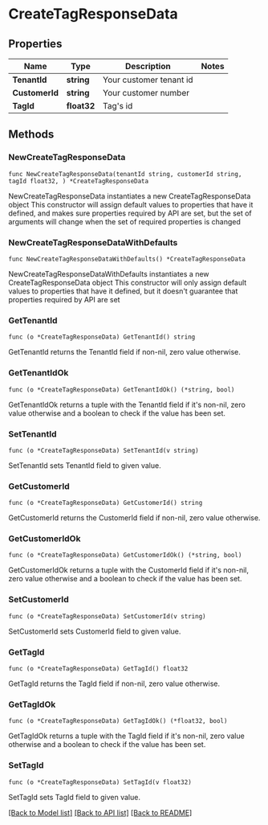 # CreateTagResponseData

## Properties

Name | Type | Description | Notes
------------ | ------------- | ------------- | -------------
**TenantId** | **string** | Your customer tenant id | 
**CustomerId** | **string** | Your customer number | 
**TagId** | **float32** | Tag&#39;s id | 

## Methods

### NewCreateTagResponseData

`func NewCreateTagResponseData(tenantId string, customerId string, tagId float32, ) *CreateTagResponseData`

NewCreateTagResponseData instantiates a new CreateTagResponseData object
This constructor will assign default values to properties that have it defined,
and makes sure properties required by API are set, but the set of arguments
will change when the set of required properties is changed

### NewCreateTagResponseDataWithDefaults

`func NewCreateTagResponseDataWithDefaults() *CreateTagResponseData`

NewCreateTagResponseDataWithDefaults instantiates a new CreateTagResponseData object
This constructor will only assign default values to properties that have it defined,
but it doesn't guarantee that properties required by API are set

### GetTenantId

`func (o *CreateTagResponseData) GetTenantId() string`

GetTenantId returns the TenantId field if non-nil, zero value otherwise.

### GetTenantIdOk

`func (o *CreateTagResponseData) GetTenantIdOk() (*string, bool)`

GetTenantIdOk returns a tuple with the TenantId field if it's non-nil, zero value otherwise
and a boolean to check if the value has been set.

### SetTenantId

`func (o *CreateTagResponseData) SetTenantId(v string)`

SetTenantId sets TenantId field to given value.


### GetCustomerId

`func (o *CreateTagResponseData) GetCustomerId() string`

GetCustomerId returns the CustomerId field if non-nil, zero value otherwise.

### GetCustomerIdOk

`func (o *CreateTagResponseData) GetCustomerIdOk() (*string, bool)`

GetCustomerIdOk returns a tuple with the CustomerId field if it's non-nil, zero value otherwise
and a boolean to check if the value has been set.

### SetCustomerId

`func (o *CreateTagResponseData) SetCustomerId(v string)`

SetCustomerId sets CustomerId field to given value.


### GetTagId

`func (o *CreateTagResponseData) GetTagId() float32`

GetTagId returns the TagId field if non-nil, zero value otherwise.

### GetTagIdOk

`func (o *CreateTagResponseData) GetTagIdOk() (*float32, bool)`

GetTagIdOk returns a tuple with the TagId field if it's non-nil, zero value otherwise
and a boolean to check if the value has been set.

### SetTagId

`func (o *CreateTagResponseData) SetTagId(v float32)`

SetTagId sets TagId field to given value.



[[Back to Model list]](../README.md#documentation-for-models) [[Back to API list]](../README.md#documentation-for-api-endpoints) [[Back to README]](../README.md)


